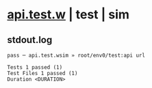 # [api.test.w](../../../../../examples/tests/valid/api.test.w) | test | sim

## stdout.log
```log
pass ─ api.test.wsim » root/env0/test:api url
 
Tests 1 passed (1)
Test Files 1 passed (1)
Duration <DURATION>
```

